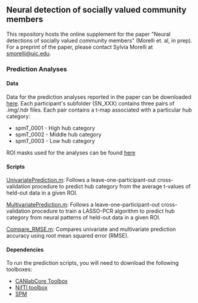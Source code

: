 ## Neural detection of socially valued community members
This repository hosts the online supplement for the paper "Neural detections of socially valued community members" (Morelli et. al, in prep).  
For a preprint of the paper, please contact Sylvia Morelli at smorelli@uic.edu.  

### Prediction Analyses
#### Data 
Data for the prediction analyses reported in the paper can be downloaded [here](https://drive.google.com/drive/folders/0B3bXlQXiUgwWemJtWWdTb0p2Tkk). Each participant's subfolder (SN_XXX) contains three pairs of .img/.hdr files. Each pair contains a t-map associated with a particular hub category:

* spmT_0001 - High hub category  
* spmT_0002 - Middle hub category    
* spmT_0003 - Low hub category  

ROI masks used for the analyses can be found [here](masks)

#### Scripts
[UnivariatePrediction.m](scripts/UnivariatePrediction.m): Follows a leave-one-participant-out cross-validation procedure to predict hub category from the average t-values of held-out data in a given ROI.  

[MultivariatePrediction.m](scripts/MultivariatePrediction.m): Follows a leave-one-participant-out cross-validation procedure to train a LASSO-PCR algorithm to predict hub category from neural patterns of held-out data in a given ROI.  

[Compare_RMSE.m](scripts/Compare_RMSE.m): Compares univariate and multivariate prediction accuracy using root mean squared error (RMSE). 

#### Dependencies  
To run the prediction scripts, you will need to download the following toolboxes:  

* [CANlabCore Toolbox](https://github.com/canlab/CanlabCore)   
* [NifTI toolbox](https://www.mathworks.com/matlabcentral/fileexchange/8797-tools-for-nifti-and-analyze-image)  
* [SPM](http://www.fil.ion.ucl.ac.uk/spm/)  
